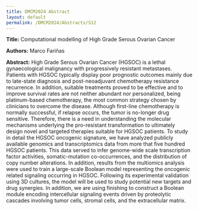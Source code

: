 ```yaml
---
title: DMCM2024 Abstract
layout: default
permalink: /DMCM2024/Abstracts/S12
---
```


**Title:**
Computational modelling of High Grade Serous Ovarian Cancer

**Authors:**
Marco Fariñas

**Abstract:**
High Grade Serous Ovarian Cancer (HGSOC) is a lethal gynaecological malignancy with progressively resistant metastases. Patients with HGSOC typically display poor prognostic outcomes mainly due to late-state diagnosis and post-neoadjuvant chemotherapy resistance recurrence. In addition, suitable treatments proved to be effective and to improve survival rates are not neither abundant nor personalized, being platinum-based chemotherapy, the most common strategy chosen by clinicians to overcome the disease. Although first-line chemotherapy is normally successful, if relapse occurs, the tumor is no-longer drug sensitive. Therefore, there is a need in understanding the molecular mechanisms underlying the pro-resistant transformation to ultimately design novel and targeted therapies suitable for HGSOC patients. To study in detail the HGSOC oncogenic signature, we have analyzed publicly available genomics and transcriptomics data from more that five hundred HGSOC patients. This data served to infer genome-wide scale transcription factor activities, somatic-mutation co-occurrences, and the distribution of copy number alterations. In addition, results from the multiomics analysis were used to train a large-scale Boolean model representing the oncogenic related signaling occurring in HGSOC. Following its experimental validation using 3D cultures, the model will be used to study potential new targets and drug synergies. In addition, we are using finishing to construct a Boolean module encoding intercellular signaling events driven by proteolytic cascades involving tumor cells, stromal cells, and the extracellular matrix. 

